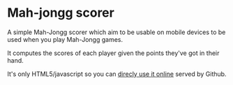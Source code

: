 Mah-jongg scorer
================

A simple Mah-Jongg scorer which aim to be usable on mobile devices to be used when you play Mah-Jongg games.

It computes the scores of each player given the points they've got in their hand.

It's only HTML5/javascript so you can [direcly use it online](https://rawgit.com/alexismeneses/mahjongg-scorer/master/index.html) served by Github.
